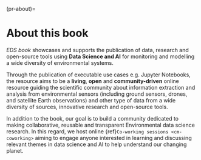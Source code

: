 (pr-about)=
# About this book

_EDS book_ showcases and supports the publication of data, research and open-source tools using **Data Science and AI** for monitoring and modelling a wide diversity of environmental systems. 

Through the publication of executable use cases e.g. Jupyter Notebooks, the resource aims to be a **living**, **open** and **community-driven** online resource guiding the scientific community about information extraction and analysis from environmental sensors (including ground sensors, drones, and satellite Earth observations) and other type of data from a wide diversity of sources, innovative research and open-source tools.

In addition to the book, our goal is to build a community dedicated to making collaborative, reusable and transparent Environmental data science research. 
In this regard, we host online {ref}`Co-working sessions <cm-coworking>` aiming to engage anyone interested in learning and discussing relevant themes in data science and AI to help understand our changing planet.